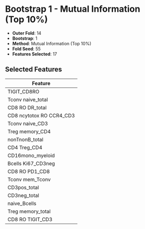 # Bootstrap 1 - Mutual Information (Top 10%)

- **Outer Fold**: 14
- **Bootstrap**: 1
- **Method**: Mutual Information (Top 10%)
- **Fold Seed**: 55
- **Features Selected**: 17

## Selected Features

| Feature |
|---------|
| TIGIT_CD8RO |
| Tconv naive_total |
| CD8 RO DR_total |
| CD8 ncytotox RO CCR4_CD3 |
| Tconv naive_CD3 |
| Treg memory_CD4 |
| nonTnonB_total |
| CD4 Treg_CD4 |
| CD16mono_myeloid |
| Bcells Ki67_CD3neg |
| CD8 RO PD1_CD8 |
| Tconv mem_Tconv |
| CD3pos_total |
| CD3neg_total |
| naive_Bcells |
| Treg memory_total |
| CD8 RO TIGIT_CD3 |
